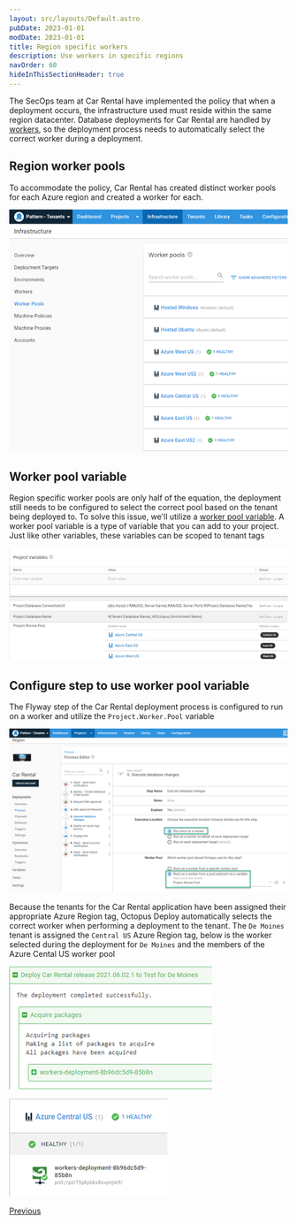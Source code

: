 ```yaml
---
layout: src/layouts/Default.astro
pubDate: 2023-01-01
modDate: 2023-01-01
title: Region specific workers
description: Use workers in specific regions
navOrder: 60
hideInThisSectionHeader: true
---
```


The SecOps team at Car Rental have implemented the policy that when a deployment occurs, the infrastructure used must reside within the same region datacenter.  Database deployments for Car Rental are handled by [workers](/docs/infrastructure/workers), so the deployment process needs to automatically select the correct worker during a deployment. 

## Region worker pools

To accommodate the policy, Car Rental has created distinct worker pools for each Azure region and created a worker for each.

![](/docs/tenants/guides/multi-tenant-region/images/region-worker-pools.png "width=500")

## Worker pool variable

Region specific worker pools are only half of the equation, the deployment still needs to be configured to select the correct pool based on the tenant being deployed to.  To solve this issue, we'll utilize a [worker pool variable](/docs/projects/variables/worker-pool-variables).  A worker pool variable is a type of variable that you can add to your project.  Just like other variables, these variables can be scoped to tenant tags

![](/docs/tenants/guides/multi-tenant-region/images/worker-pool-variables.png "width=500")

## Configure step to use worker pool variable

The Flyway step of the Car Rental deployment process is configured to run on a worker and utilize the `Project.Worker.Pool` variable

![](/docs/tenants/guides/multi-tenant-region/images/car-rental-flyway-step.png "width=500")

Because the tenants for the Car Rental application have been assigned their appropriate Azure Region tag, Octopus Deploy automatically selects the correct worker when performing a deployment to the tenant.  The `De Moines` tenant is assigned the `Central US` Azure Region tag, below is the worker selected during the deployment for `De Moines` and the members of the Azure Cental US worker pool

![](/docs/tenants/guides/multi-tenant-region/images/demoines-worker.png "width=500")

![](/docs/tenants/guides/multi-tenant-region/images/central-us-workers.png "width=500")

<span><a class="button btn-secondary" href="/docs/tenants/guides/multi-tenant-region/deploying-to-release-ring">Previous</a></span>